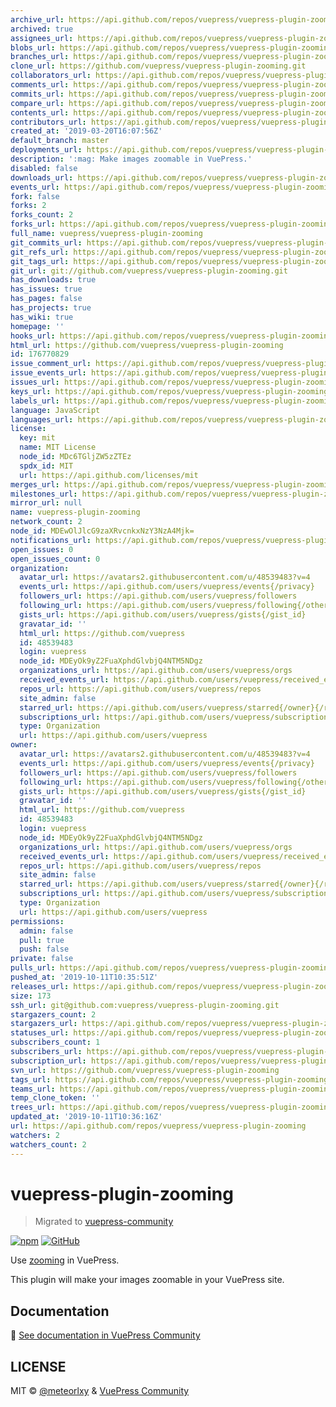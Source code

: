 ```yaml
---
archive_url: https://api.github.com/repos/vuepress/vuepress-plugin-zooming/{archive_format}{/ref}
archived: true
assignees_url: https://api.github.com/repos/vuepress/vuepress-plugin-zooming/assignees{/user}
blobs_url: https://api.github.com/repos/vuepress/vuepress-plugin-zooming/git/blobs{/sha}
branches_url: https://api.github.com/repos/vuepress/vuepress-plugin-zooming/branches{/branch}
clone_url: https://github.com/vuepress/vuepress-plugin-zooming.git
collaborators_url: https://api.github.com/repos/vuepress/vuepress-plugin-zooming/collaborators{/collaborator}
comments_url: https://api.github.com/repos/vuepress/vuepress-plugin-zooming/comments{/number}
commits_url: https://api.github.com/repos/vuepress/vuepress-plugin-zooming/commits{/sha}
compare_url: https://api.github.com/repos/vuepress/vuepress-plugin-zooming/compare/{base}...{head}
contents_url: https://api.github.com/repos/vuepress/vuepress-plugin-zooming/contents/{+path}
contributors_url: https://api.github.com/repos/vuepress/vuepress-plugin-zooming/contributors
created_at: '2019-03-20T16:07:56Z'
default_branch: master
deployments_url: https://api.github.com/repos/vuepress/vuepress-plugin-zooming/deployments
description: ':mag: Make images zoomable in VuePress.'
disabled: false
downloads_url: https://api.github.com/repos/vuepress/vuepress-plugin-zooming/downloads
events_url: https://api.github.com/repos/vuepress/vuepress-plugin-zooming/events
fork: false
forks: 2
forks_count: 2
forks_url: https://api.github.com/repos/vuepress/vuepress-plugin-zooming/forks
full_name: vuepress/vuepress-plugin-zooming
git_commits_url: https://api.github.com/repos/vuepress/vuepress-plugin-zooming/git/commits{/sha}
git_refs_url: https://api.github.com/repos/vuepress/vuepress-plugin-zooming/git/refs{/sha}
git_tags_url: https://api.github.com/repos/vuepress/vuepress-plugin-zooming/git/tags{/sha}
git_url: git://github.com/vuepress/vuepress-plugin-zooming.git
has_downloads: true
has_issues: true
has_pages: false
has_projects: true
has_wiki: true
homepage: ''
hooks_url: https://api.github.com/repos/vuepress/vuepress-plugin-zooming/hooks
html_url: https://github.com/vuepress/vuepress-plugin-zooming
id: 176770829
issue_comment_url: https://api.github.com/repos/vuepress/vuepress-plugin-zooming/issues/comments{/number}
issue_events_url: https://api.github.com/repos/vuepress/vuepress-plugin-zooming/issues/events{/number}
issues_url: https://api.github.com/repos/vuepress/vuepress-plugin-zooming/issues{/number}
keys_url: https://api.github.com/repos/vuepress/vuepress-plugin-zooming/keys{/key_id}
labels_url: https://api.github.com/repos/vuepress/vuepress-plugin-zooming/labels{/name}
language: JavaScript
languages_url: https://api.github.com/repos/vuepress/vuepress-plugin-zooming/languages
license:
  key: mit
  name: MIT License
  node_id: MDc6TGljZW5zZTEz
  spdx_id: MIT
  url: https://api.github.com/licenses/mit
merges_url: https://api.github.com/repos/vuepress/vuepress-plugin-zooming/merges
milestones_url: https://api.github.com/repos/vuepress/vuepress-plugin-zooming/milestones{/number}
mirror_url: null
name: vuepress-plugin-zooming
network_count: 2
node_id: MDEwOlJlcG9zaXRvcnkxNzY3NzA4Mjk=
notifications_url: https://api.github.com/repos/vuepress/vuepress-plugin-zooming/notifications{?since,all,participating}
open_issues: 0
open_issues_count: 0
organization:
  avatar_url: https://avatars2.githubusercontent.com/u/48539483?v=4
  events_url: https://api.github.com/users/vuepress/events{/privacy}
  followers_url: https://api.github.com/users/vuepress/followers
  following_url: https://api.github.com/users/vuepress/following{/other_user}
  gists_url: https://api.github.com/users/vuepress/gists{/gist_id}
  gravatar_id: ''
  html_url: https://github.com/vuepress
  id: 48539483
  login: vuepress
  node_id: MDEyOk9yZ2FuaXphdGlvbjQ4NTM5NDgz
  organizations_url: https://api.github.com/users/vuepress/orgs
  received_events_url: https://api.github.com/users/vuepress/received_events
  repos_url: https://api.github.com/users/vuepress/repos
  site_admin: false
  starred_url: https://api.github.com/users/vuepress/starred{/owner}{/repo}
  subscriptions_url: https://api.github.com/users/vuepress/subscriptions
  type: Organization
  url: https://api.github.com/users/vuepress
owner:
  avatar_url: https://avatars2.githubusercontent.com/u/48539483?v=4
  events_url: https://api.github.com/users/vuepress/events{/privacy}
  followers_url: https://api.github.com/users/vuepress/followers
  following_url: https://api.github.com/users/vuepress/following{/other_user}
  gists_url: https://api.github.com/users/vuepress/gists{/gist_id}
  gravatar_id: ''
  html_url: https://github.com/vuepress
  id: 48539483
  login: vuepress
  node_id: MDEyOk9yZ2FuaXphdGlvbjQ4NTM5NDgz
  organizations_url: https://api.github.com/users/vuepress/orgs
  received_events_url: https://api.github.com/users/vuepress/received_events
  repos_url: https://api.github.com/users/vuepress/repos
  site_admin: false
  starred_url: https://api.github.com/users/vuepress/starred{/owner}{/repo}
  subscriptions_url: https://api.github.com/users/vuepress/subscriptions
  type: Organization
  url: https://api.github.com/users/vuepress
permissions:
  admin: false
  pull: true
  push: false
private: false
pulls_url: https://api.github.com/repos/vuepress/vuepress-plugin-zooming/pulls{/number}
pushed_at: '2019-10-11T10:35:51Z'
releases_url: https://api.github.com/repos/vuepress/vuepress-plugin-zooming/releases{/id}
size: 173
ssh_url: git@github.com:vuepress/vuepress-plugin-zooming.git
stargazers_count: 2
stargazers_url: https://api.github.com/repos/vuepress/vuepress-plugin-zooming/stargazers
statuses_url: https://api.github.com/repos/vuepress/vuepress-plugin-zooming/statuses/{sha}
subscribers_count: 1
subscribers_url: https://api.github.com/repos/vuepress/vuepress-plugin-zooming/subscribers
subscription_url: https://api.github.com/repos/vuepress/vuepress-plugin-zooming/subscription
svn_url: https://github.com/vuepress/vuepress-plugin-zooming
tags_url: https://api.github.com/repos/vuepress/vuepress-plugin-zooming/tags
teams_url: https://api.github.com/repos/vuepress/vuepress-plugin-zooming/teams
temp_clone_token: ''
trees_url: https://api.github.com/repos/vuepress/vuepress-plugin-zooming/git/trees{/sha}
updated_at: '2019-10-11T10:36:16Z'
url: https://api.github.com/repos/vuepress/vuepress-plugin-zooming
watchers: 2
watchers_count: 2
---
```


# vuepress-plugin-zooming

> Migrated to [vuepress-community](https://github.com/vuepress/vuepress-community)

[![npm](https://img.shields.io/npm/v/vuepress-plugin-zooming.svg)](https://www.npmjs.com/package/vuepress-plugin-zooming)
[![GitHub](https://img.shields.io/github/license/vuepress/vuepress-plugin-zooming.svg)](https://github.com/vuepress/vuepress-plugin-zooming/blob/master/LICENSE)

Use [zooming](https://github.com/kingdido999/zooming) in VuePress.

This plugin will make your images zoomable in your VuePress site.

## Documentation

:book: [See documentation in VuePress Community](https://vuepress.github.io/plugins/zooming.html)

## LICENSE

MIT &copy; [@meteorlxy](https://github.com/meteorlxy) & [VuePress Community](https://github.com/vuepress)
